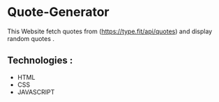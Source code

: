 # Quote-Generator

This Website fetch quotes from  (https://type.fit/api/quotes) and display random quotes .

## Technologies :
* HTML
* CSS
* JAVASCRIPT



